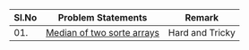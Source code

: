 | Sl.No|  Problem Statements   |  Remark   |
|------|------------------|------------|
| 01. |[Median of two sorte arrays](https://leetcode.com/problems/median-of-two-sorted-arrays/submissions/)|Hard and Tricky|

</br>
